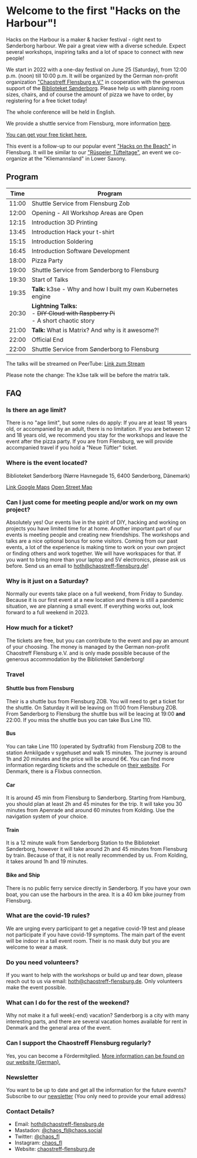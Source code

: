 # Welcome to the first "Hacks on the Harbour"!

Hacks on the Harbour is a maker & hacker festival - right next to Sønderborg harbour. We pair a great view with a diverse schedule. Expect several workshops, inspiring talks and a lot of space to connect with new people!

We start in 2022 with a one-day festival on June 25 (Saturday), from 12:00 p.m. (noon) till 10:00 p.m. It will be organized by the German non-profit organization ["Chaostreff Flensburg e.V."](https://chaostreff-flensburg.de/) in cooperation with the generous support of the [Biblioteket Sønderborg](https://biblioteket.sonderborg.dk/). 
Please help us with planning room sizes, chairs, and of course the amount of pizza we have to order, by registering for a free ticket today!

The whole conference will be held in English. 

We provide a shuttle service from Flensburg, more information [here](#shuttle-from-flensburg).

[You can get your free ticket here.](https://tickets.chaostreff-flensburg.de/ctfl/hoth2022/)

This event is a follow-up to our popular event ["Hacks on the Beach"](https://chaostreff-flensburg.de/2021/hacks-on-the-beach-2022/) in Flensburg. It will be similar to our ["Rüspeler Tüfteltage"](https://www.ruetueta.de/), an event we co-organize at the "Kliemannsland" in Lower Saxony. 

## Program

| Time  | Program                               |
| ----- | ------------------------------------- |
| 11:00 | Shuttle Service from Flensburg Zob       |
| 12:00 | Opening - All Workshop Areas are Open |
| 12:15 | Introduction 3D Printing              |
| 13:45 | Introduction Hack your t-shirt        |
| 15:15 | Introduction Soldering                |
| 16:45 | Introduction Software Development     |
| 18:00 | Pizza Party                           |
| 19:00 | Shuttle Service from Sønderborg to Flensburg     |
| 19:30 | Start of Talks                    |
| 19:35 |**Talk:** k3se - Why and how I built my own Kubernetes engine   |
| 20:30 | **Lightning Talks:** <br/> -  ~~DIY Cloud with Raspberry Pi~~  <br/> - A short chaotic story |
| 21:00 |  **Talk:** What is Matrix? And why is it awesome?! |
| 22:00 | Official End                          |
| 22:00 | Shuttle Service from Sønderborg to Flensburg     |

The talks will be streamed on PeerTube: [Link zum Stream](https://video.cybre.town/videos/watch/a38418e6-a56a-40aa-b677-4dd988b7d7cf)

Please note the change: The k3se talk will be before the matrix talk.

## FAQ

### Is there an age limit?

There is no "age limit", but some rules do apply: If you are at least 18 years old, or accompanied by an adult, there is no limitation.
If you are between 12 and 18 years old, we recommend you stay for the workshops and leave the event after the pizza party. If you are from Flensburg, we will provide accompanied travel if you hold a "Neue Tüftler" ticket.

### Where is the event located?
Biblioteket Sønderborg (Nørre Havnegade 15, 6400 Sønderborg, Dänemark) 

[Link Google Maps](https://www.google.com/maps/place/N%C3%B8rre+Havnegade+15,+6400+S%C3%B8nderborg,+D%C3%A4nemark/@54.9133221,9.7838224,17.85z/data=!4m5!3m4!1s0x47b339db9015343d:0xc01e3eb448417c18!8m2!3d54.9129337!4d9.7841914?hl=de)
[Open Street Map](https://www.openstreetmap.org/node/313714920)

### Can I just come for meeting people and/or work on my own project?
Absolutely yes! Our events live in the spirit of DIY, hacking and working on projects you have limited time for at home. Another important part of our events is meeting people and creating new friendships. The workshops and talks are a nice optional bonus for some visitors. Coming from our past events, a lot of the experience is making time to work on your own project or finding others and work together. We will have workspaces for that. If you want to bring more than your laptop and 5V electronics, please ask us before. Send us an email to hoth@chaostreff-flensburg.de!

### Why is it just on a Saturday?
Normally our events take place on a full weekend, from Friday to Sunday. Because it is our first event at a new location and there is still a pandemic situation, we are planning a small event. If everything works out, look forward to a full weekend in 2023.

### How much for a ticket?
The tickets are free, but you can contribute to the event and pay an amount of your choosing. The money is managed by the German non-profit Chaostreff Flensburg e.V. and is only made possible because of the generous accommodation by the Biblioteket Sønderborg!

### Travel

#### Shuttle bus from Flensburg
Their is a shuttle bus from Flensburg ZOB. You will need to get a ticket for the shuttle. On Saturday it will be leaving on 11:00 from Flensburg ZOB. From Sønderborg to Flensburg the shuttle bus will be leacing at 19:00 **and** 22:00. If you miss the shuttle bus you can take Bus Line 110.

#### Bus
You can take Line 110 (operated by Sydtrafik) from Flensburg ZOB to the station Arnkilgade v sygehuset and walk 15 minutes. The journey is around 1h and 20 minutes and the price will be around 6€. You can find more information regarding tickets and the schedule on [their website](https://www.sydtrafik.dk/). For Denmark, there is a Flixbus connection.

#### Car
It is around 45 min from Flensburg to Sønderborg. Starting from Hamburg, you should plan at least 2h and 45 minutes for the trip. It will take you 30 minutes from Apenrade and around 60 minutes from Kolding. Use the navigation system of your choice.

#### Train
It is a 12 minute walk from Sønderborg Station to the Biblioteket Sønderborg, however it will take around 2h and 45 minutes from Flensburg by train. Because of that, it is not really recommended by us. From Kolding, it takes around 1h and 19 minutes.

#### Bike and Ship
There is no public ferry service directly in Sønderborg. If you have your own boat, you can use the harbours in the area. It is a 40 km bike journey from Flensburg.

### What are the covid-19 rules?
We are urging every participant to get a negative covid-19 test and please not participate if you have covid-19 symptoms. The main part of the event will be indoor in a tall event room. Their is no mask duty but you are welcome to wear a mask.

### Do you need volunteers?
If you want to help with the workshops or build up and tear down, please reach out to us via email: hoth@chaostreff-flensburg.de. Only volunteers make the event possible.

### What can I do for the rest of the weekend?
Why not make it a full week(-end) vacation? Sønderborg is a city with many interesting parts, and there are several vacation homes available for rent in Denmark and the general area of the event.


### Can I support the Chaostreff Flensburg regularly?
Yes, you can become a Fördermitglied. [More information can be found on our website (German).](https://chaostreff-flensburg.de/mitmachen/wir/)


### Newsletter
You want to be up to date and get all the information for the future events? Subscribe to our [newsletter](https://mailtrain.chaostreff-flensburg.de/subscription/SyqP1Sy5c) (You only need to provide your email address)


### Contact Details?

* Email: hoth@chaostreff-flensburg.de
* Mastadon: [@chaos_fl@chaos.social](https://chaos.social/web/accounts/162706)
* Twitter: [@chaos_fl](https://twitter.com/chaos_fl)
* Instagram: [chaos_fl](https://www.instagram.com/chaos_fl/)
* Website: [chaostreff-flensburg.de](https://chaostreff-flensburg.de/)
